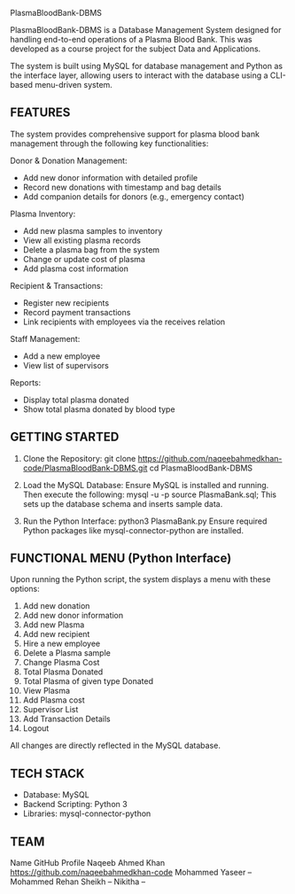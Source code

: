 PlasmaBloodBank-DBMS

PlasmaBloodBank-DBMS is a Database Management System designed for handling end-to-end operations of a Plasma Blood Bank. This was developed as a course project for the subject Data and Applications.

The system is built using MySQL for database management and Python as the interface layer, allowing users to interact with the database using a CLI-based menu-driven system.

FEATURES
--------
The system provides comprehensive support for plasma blood bank management through the following key functionalities:

Donor & Donation Management:
- Add new donor information with detailed profile
- Record new donations with timestamp and bag details
- Add companion details for donors (e.g., emergency contact)

Plasma Inventory:
- Add new plasma samples to inventory
- View all existing plasma records
- Delete a plasma bag from the system
- Change or update cost of plasma
- Add plasma cost information

Recipient & Transactions:
- Register new recipients
- Record payment transactions
- Link recipients with employees via the receives relation

Staff Management:
- Add a new employee
- View list of supervisors

Reports:
- Display total plasma donated
- Show total plasma donated by blood type

GETTING STARTED
---------------

1. Clone the Repository:
   git clone https://github.com/naqeebahmedkhan-code/PlasmaBloodBank-DBMS.git
   cd PlasmaBloodBank-DBMS

2. Load the MySQL Database:
   Ensure MySQL is installed and running. Then execute the following:
   mysql -u <your-username> -p
   source PlasmaBank.sql;
   This sets up the database schema and inserts sample data.

3. Run the Python Interface:
   python3 PlasmaBank.py
   Ensure required Python packages like mysql-connector-python are installed.

FUNCTIONAL MENU (Python Interface)
----------------------------------
Upon running the Python script, the system displays a menu with these options:

1. Add new donation
2. Add new donor information
3. Add new Plasma
4. Add new recipient
5. Hire a new employee
6. Delete a Plasma sample
7. Change Plasma Cost
8. Total Plasma Donated
9. Total Plasma of given type Donated
10. View Plasma
11. Add Plasma cost
12. Supervisor List
13. Add Transaction Details
14. Logout

All changes are directly reflected in the MySQL database.

TECH STACK
----------
- Database: MySQL
- Backend Scripting: Python 3
- Libraries: mysql-connector-python

TEAM
----
Name                     GitHub Profile
Naqeeb Ahmed Khan       https://github.com/naqeebahmedkhan-code
Mohammed Yaseer         –
Mohammed Rehan Sheikh   –
Nikitha                 –
